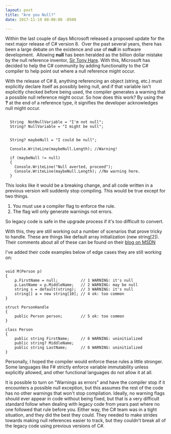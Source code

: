 ```yaml
---
layout: post
title: "Are you Null?"
date: 2017-11-19 00:00:00 -0500

---
```


Within the last couple of days Microsoft released a proposed update for the next major release of C# version 8.  Over the past several years, there has been a large debate on the existence and use of **null** in software development.  Allowing **null** has been heralded as the billion dollar mistake by the null reference inventor, <a href="https://en.wikipedia.org/wiki/Tony_Hoare" rel="noopener" target="_blank">Sir Tony Hare</a>.  With this, Microsoft has decided to help the C# community by adding functionality to the C# compiler to help point out where a null reference might occur.

With the release of C# 8, anything referencing an object (string, etc.) must explicitly declare itself as possibly being null, and if that variable isn't explicitly checked before being used, the compiler generates a warning that a possible null reference might occur.  So how does this work?  By using the **?** at the end of a reference type, it signifies the developer acknowledges null might occur.  


```

  String  NotNullVariable = "I'm not null";
  String? NullVariable = "I might be null";

```



```

  String? maybeNull = "I could be null"; 

  Console.WriteLine(maybeNull.Length); //Warning!
  
  if (maybeNull != null) 
  {
    Console.WriteLine("Null averted, proceed"); 
    Console.WriteLine(maybeNull.Length); //No warning here.
  }

```



This looks like it would be a breaking change, and all code written in a previous version will suddenly stop compiling.  This would be true except for two things. 

<ol>
  <li>You must use a compiler flag to enforce the rule.</li>
  <li>The flag will only generate warnings not errors.</li>
</ol>

So legacy code is safe in the upgrade process if it's too difficult to convert.

With this, they are still working out a number of scenarios that prove tricky to handle. These are things like default array initialization (new string[2]).  Their comments about all of these can be found on their <a href="https://blogs.msdn.microsoft.com/dotnet/2017/11/15/nullable-reference-types-in-csharp/" rel="noopener" target="_blank">blog on MSDN</a>

I've added their code examples below of edge cases they are still working on:


```

void M(Person p)
{
    p.FirstName = null;          // 1 WARNING: it's null
    p.LastName = p.MiddleName;   // 2 WARNING: may be null
    string s = default(string);  // 3 WARNING: it's null
    string[] a = new string[10]; // 4 ok: too common
}

struct PersonHandle
{
    public Person person;        // 5 ok: too common
}

class Person
{
    public string FirstName;     // 6 WARNING: uninitialized
    public string? MiddleName; 
    public string LastName;      // 6 WARNING: uninitialized
}

```


Personally, I hoped the compiler would enforce these rules a little stronger.  Some languages like F# strictly enforce variable immutability unless explicitly allowed, and other functional languages do not allow it at all.  

It is possible to turn on "Warnings as errors" and have the compiler stop if it encounters a possible null exception, but this assumes the rest of the code has no other warnings that won't stop compilation.  Ideally, no warning flags should ever appear in code without being fixed, but that is a very difficult standard follow when dealing with legacy code from years past where no one followed that rule before you. Either way, the C# team was in a tight situation, and they did the best they could.  They needed to make strides towards making null references easier to track, but they couldn't break all of the legacy code using previous versions of C#.  